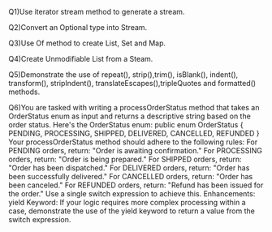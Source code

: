 Q1)Use iterator stream method to generate a stream.

Q2)Convert an Optional type into Stream.

Q3)Use Of method to create List, Set and Map.

Q4)Create Unmodifiable List from a Steam.

Q5)Demonstrate the use of repeat(), strip(),trim(), isBlank(), indent(), transform(), stripIndent(), translateEscapes(),tripleQuotes and formatted() methods.


Q6)You are tasked with writing a processOrderStatus method that takes an OrderStatus enum as input and returns a descriptive string based on the order status. Here's the OrderStatus enum: public enum OrderStatus { PENDING, PROCESSING, SHIPPED, DELIVERED, CANCELLED, REFUNDED } Your processOrderStatus method should adhere to the following rules: For PENDING orders, return: "Order is awaiting confirmation." For PROCESSING orders, return: "Order is being prepared." For SHIPPED orders, return: "Order has been dispatched." For DELIVERED orders, return: "Order has been successfully delivered." For CANCELLED orders, return: "Order has been canceled." For REFUNDED orders, return: "Refund has been issued for the order." Use a single switch expression to achieve this. Enhancements: yield Keyword: If your logic requires more complex processing within a case, demonstrate the use of the yield keyword to return a value from the switch expression.

